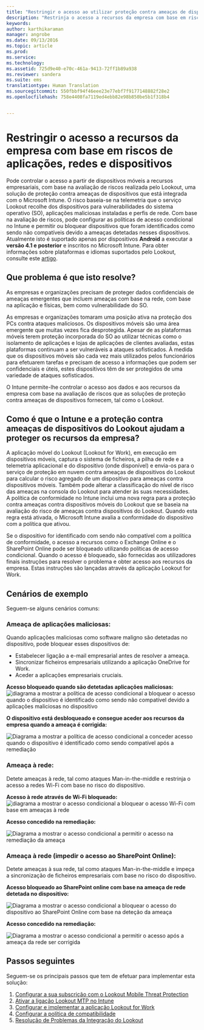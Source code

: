 ```yaml
---
title: "Restringir o acesso ao utilizar proteção contra ameaças de dispositivos | Microsoft Intune"
description: "Restrinja o acesso a recursos da empresa com base em riscos de aplicações, redes e dispositivos."
keywords: 
author: karthikaraman
manager: angrobe
ms.date: 09/13/2016
ms.topic: article
ms.prod: 
ms.service: 
ms.technology: 
ms.assetid: 725d9e40-e70c-461a-9413-72ff1b89a938
ms.reviewer: sandera
ms.suite: ems
translationtype: Human Translation
ms.sourcegitcommit: 550fbbf94f46eee23e77ebf7f9177148882f28e2
ms.openlocfilehash: 758e4408fa7119ed4ebb82e98b850be5b1f318b4


---
```


# Restringir o acesso a recursos da empresa com base em riscos de aplicações, redes e dispositivos
Pode controlar o acesso a partir de dispositivos móveis a recursos empresariais, com base na avaliação de riscos realizada pelo Lookout, uma solução de proteção contra ameaças de dispositivos que está integrada com o Microsoft Intune. O risco baseia-se na telemetria que o serviço Lookout recolhe dos dispositivos para vulnerabilidades do sistema operativo (SO), aplicações maliciosas instaladas e perfis de rede. Com base na avaliação de riscos, pode configurar as políticas de acesso condicional no Intune e permitir ou bloquear dispositivos que foram identificados como sendo não compatíveis devido a ameaças detetadas nesses dispositivos.  Atualmente isto é suportado apenas por dispositivos **Android** a executar a **versão 4.1 e posterior** e inscritos no Microsoft Intune.  Para obter informações sobre plataformas e idiomas suportados pelo Lookout, consulte este [artigo](https://personal.support.lookout.com/hc/en-us/articles/114094140253).
## Que problema é que isto resolve?
As empresas e organizações precisam de proteger dados confidenciais de ameaças emergentes que incluem ameaças com base na rede, com base na aplicação e físicas, bem como vulnerabilidade do SO.

As empresas e organizações tomaram uma posição ativa na proteção dos PCs contra ataques maliciosos. Os dispositivos móveis são uma área emergente que muitas vezes fica desprotegida. Apesar de as plataformas móveis terem proteção incorporada do SO ao utilizar técnicas como o isolamento de aplicações e lojas de aplicações de clientes avaliadas, estas plataformas continuam a ser vulneráveis a ataques sofisticados. À medida que os dispositivos móveis são cada vez mais utilizados pelos funcionários para efetuarem tarefas e precisam de acesso a informações que podem ser confidenciais e úteis, estes dispositivos têm de ser protegidos de uma variedade de ataques sofisticados.

O Intune permite-lhe controlar o acesso aos dados e aos recursos da empresa com base na avaliação de riscos que as soluções de proteção contra ameaças de dispositivos fornecem, tal como o Lookout.

## Como é que o Intune e a proteção contra ameaças de dispositivos do Lookout ajudam a proteger os recursos da empresa?
A aplicação móvel do Lookout (Lookout for Work), em execução em dispositivos móveis, captura o sistema de ficheiros, a pilha de rede e a telemetria aplicacional e do dispositivo (onde disponível) e envia-os para o serviço de proteção em nuvem contra ameaças de dispositivos do Lookout para calcular o risco agregado de um dispositivo para ameaças contra dispositivos móveis. Também pode alterar a classificação do nível de risco das ameaças na consola do Lookout para atender às suas necessidades.  
A política de conformidade no Intune inclui uma nova regra para a proteção contra ameaças contra dispositivos móveis do Lookout que se baseia na avaliação do risco de ameaças contra dispositivos do Lookout. Quando esta regra está ativada, o Microsoft Intune avalia a conformidade do dispositivo com a política que ativou.

Se o dispositivo for identificado com sendo não compatível com a política de conformidade, o acesso a recursos como o Exchange Online e o SharePoint Online pode ser bloqueado utilizando políticas de acesso condicional. Quando o acesso é bloqueado, são fornecidas aos utilizadores finais instruções para resolver o problema e obter acesso aos recursos da empresa. Estas instruções são lançadas através da aplicação Lookout for Work.

## Cenários de exemplo
Seguem-se alguns cenários comuns:
### Ameaça de aplicações maliciosas:
Quando aplicações maliciosas como software maligno são detetadas no dispositivo, pode bloquear esses dispositivos de:
* Estabelecer ligação a e-mail empresarial antes de resolver a ameaça.
* Sincronizar ficheiros empresariais utilizando a aplicação OneDrive for Work.
* Aceder a aplicações empresariais cruciais.

**Acesso bloqueado quando são detetadas aplicações maliciosas:**
![diagrama a mostrar a política de acesso condicional a bloquear o acesso quando o dispositivo é identificado como sendo não compatível devido a aplicações maliciosas no dispositivo](../media/mtp/malicious-apps-blocked.png)

**O dispositivo está desbloqueado e consegue aceder aos recursos da empresa quando a ameaça é corrigida:**

![Diagrama a mostrar a política de acesso condicional a conceder acesso quando o dispositivo é identificado como sendo compatível após a remediação](../media/mtp/malicious-apps-unblocked.png)
### Ameaça à rede:
Detete ameaças à rede, tal como ataques Man-in-the-middle e restrinja o acesso a redes Wi-Fi com base no risco do dispositivo.

**Acesso à rede através de Wi-Fi bloqueado:**
![diagrama a mostrar o acesso condicional a bloquear o acesso Wi-Fi com base em ameaças à rede](../media/mtp/network-wifi-blocked.png)

**Acesso concedido na remediação:**

![Diagrama a mostrar o acesso condicional a permitir o acesso na remediação da ameaça](../media/mtp/network-wifi-unblocked.png)
### Ameaça à rede (impedir o acesso ao SharePoint Online):

Detete ameaças à sua rede, tal como ataques Man-in-the-middle e impeça a sincronização de ficheiros empresariais com base no risco do dispositivo.

**Acesso bloqueado ao SharePoint online com base na ameaça de rede detetada no dispositivo:**

![Diagrama a mostrar o acesso condicional a bloquear o acesso do dispositivo ao SharePoint Online com base na deteção da ameaça](../media/mtp/network-spo-blocked.png)


**Acesso concedido na remediação:**

![Diagrama a mostrar o acesso condicional a permitir o acesso após a ameaça da rede ser corrigida](../media/mtp/network-spo-unblocked.png)

## Passos seguintes
Seguem-se os principais passos que tem de efetuar para implementar esta solução:
1.  [Configurar a sua subscrição com o Lookout Mobile Threat Protection](set-up-your-subscription-with-lookout-mtp.md)
2.  [Ativar a ligação Lookout MTP no Intune](enable-lookout-mtp-connection-in-intune.md)
3.  [Configurar e implementar a aplicação Lookout for Work](configure-and-deploy-lookout-for-work-apps.md)
4.  [Configurar a política de compatibilidade](enable-device-threat-protection-rule-in-compliance-policy.md)
5.  [Resolução de Problemas da Integração do Lookout](http://docs.microsoft.com/en-us/intune/troubleshoot/troubleshooting-lookout-integration)



<!--HONumber=Sep16_HO4-->


